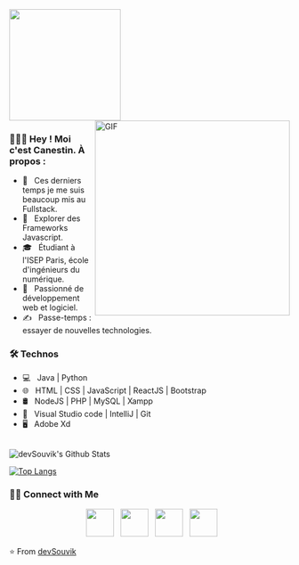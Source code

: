 
<img src="https://raw.githubusercontent.com/Canestin/myResources/270adb3819b3cb9425af71e762232d78e0a23f42/img/canou.gif?token=AX674BG7OZQ6X3MOJ4DKD33CXZC4A" width="200">
<img align="right" alt="GIF" src="https://github.com/Canestin/myResources/blob/main/img/pc.gif?raw=true" width="350"/>

<h3> 👨🏻‍💻 Hey ! Moi c'est Canestin. À propos : </h3>

- 🔭 &nbsp; Ces derniers temps je me suis beaucoup mis au Fullstack.
- 🤔 &nbsp; Explorer des Frameworks Javascript.
- 🎓 &nbsp; Étudiant à l'ISEP Paris, école d'ingénieurs du numérique.
- 🌱 &nbsp; Passionné de développement web et logiciel.
- ✍️ &nbsp; Passe-temps : essayer de nouvelles technologies. 

<h3>🛠 Technos </h3>

- 💻 &nbsp; Java | Python  
- 🌐 &nbsp; HTML | CSS | JavaScript | ReactJS | Bootstrap
- 🛢 &nbsp; NodeJS | PHP | MySQL | Xampp
- 🔧 &nbsp; Visual Studio code | IntelliJ | Git
- 🖥 &nbsp; Adobe Xd

<br>

<img align="center" src="https://github-readme-stats.vercel.app/api?username=devSouvik&include_all_commits=true&count_private=true&show_icons=true&line_height=20&title_color=7A7ADB&icon_color=2234AE&text_color=D3D3D3&bg_color=0,000000,130F40" alt="devSouvik's Github Stats">

</br>

[![Top Langs](https://github-readme-stats.vercel.app/api/top-langs/?username=devSouvik&layout=compact&text_color=daf7dc&bg_color=151515)](https://github.com/devSouvik/github-readme-stats)


<h3> 🤝🏻 Connect with Me </h3>

<p align="center">
&nbsp; <a href="https://twitter.com/_souvik_guria" target="_blank" rel="noopener noreferrer"><img src="https://img.icons8.com/plasticine/100/000000/twitter.png" width="50" /></a>  
&nbsp; <a href="https://www.instagram.com/the_caffeine__addict/" target="_blank" rel="noopener noreferrer"><img src="https://img.icons8.com/plasticine/100/000000/instagram-new.png" width="50" /></a>  
&nbsp; <a href="https://www.linkedin.com/in/souvik-guria-/" target="_blank" rel="noopener noreferrer"><img src="https://img.icons8.com/plasticine/100/000000/linkedin.png" width="50" /></a>
&nbsp; <a href="mailto:souvikguria98@gmail.com" target="_blank" rel="noopener noreferrer"><img src="https://img.icons8.com/plasticine/100/000000/gmail.png"  width="50" /></a>
</p>

⭐️ From [devSouvik](https://github.com/devSouvik)
